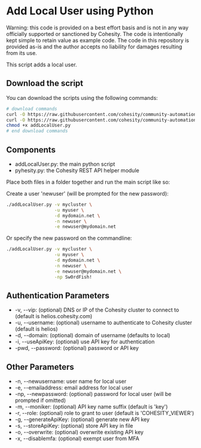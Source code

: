 # Add Local User using Python

Warning: this code is provided on a best effort basis and is not in any way officially supported or sanctioned by Cohesity. The code is intentionally kept simple to retain value as example code. The code in this repository is provided as-is and the author accepts no liability for damages resulting from its use.

This script adds a local user.

## Download the script

You can download the scripts using the following commands:

```bash
# download commands
curl -O https://raw.githubusercontent.com/cohesity/community-automation-samples/main/python/addLocalUser/addLocalUser.py
curl -O https://raw.githubusercontent.com/cohesity/community-automation-samples/main/python/pyhesity.py
chmod +x addLocalUser.py
# end download commands
```

## Components

* addLocalUser.py: the main python script
* pyhesity.py: the Cohesity REST API helper module

Place both files in a folder together and run the main script like so:

Create a user 'newuser' (will be prompted for the new password):

```bash
./addLocalUser.py -v mycluster \
                  -u myuser \
                  -d mydomain.net \
                  -n newuser \
                  -e newuser@mydomain.net
```

Or specify the new password on the commandline:

```bash
./addLocalUser.py -v mycluster \
                  -u myuser \
                  -d mydomain.net \
                  -n newuser \
                  -e newuser@mydomain.net \
                  -np Sw0rdFish!
```

## Authentication Parameters

* -v, --vip: (optional) DNS or IP of the Cohesity cluster to connect to (default is helios.cohesity.com)
* -u, --username: (optional) username to authenticate to Cohesity cluster (default is helios)
* -d, --domain: (optional) domain of username (defaults to local)
* -i, --useApiKey: (optional) use API key for authentication
* -pwd, --password: (optional) password or API key

## Other Parameters

* -n, --newusername: user name for local user
* -e, --emailaddress: email address for local user
* -np, --newpassword: (optional) password for local user (will be prompted if omitted)
* -m, --moniker: (optional) API key name suffix (default is 'key')
* -r, --role: (optional) role to grant to user (default is 'COHESITY_VIEWER')
* -g, --generateApiKey: (optional) generate new API key
* -s, --storeApiKey: (optional) store API key in file
* -o, --overwrite: (optional) overwrite existing API key
* -x, --disablemfa: (optional) exempt user from MFA
